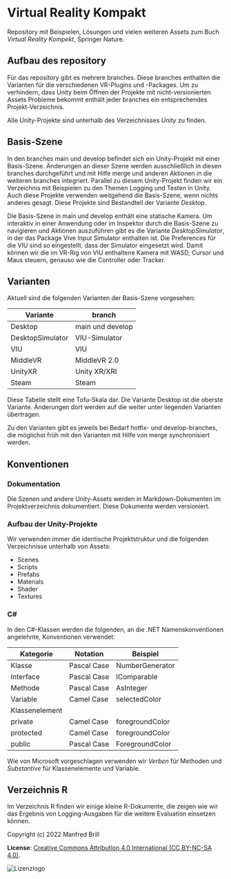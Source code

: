 # Virtual Reality Kompakt

Repository mit Beispielen, Lösungen und vielen weiteren Assets zum Buch
*Virtual Reality Kompekt*, Springer Nature.

## Aufbau des repository
Für das repository gibt es mehrere branches. Diese branches enthalten die Varianten
für die verschiedenen VR-Plugins und -Packages. Um zu verhindern, dass Unity beim Öffnen
der Projekte mit nicht-versionierten Assets Probleme bekommt enthält jeder branches
ein entsprechendes Projekt-Verzeichnis.

Alle Unity-Projekte sind unterhalb des Verzeichnisses *Unity* zu finden.

## Basis-Szene
In den branches main und develop befindet sich ein Unity-Projekt mit einer Basis-Szene. 
Änderungen an dieser Szene werden ausschließlich in diesen branches durchgeführt und mit Hilfe
merge und anderen Aktionen in die weiteren branches integriert.
Parallel zu diesem Unity-Projekt finden wir ein Verzeichnis mit Beispielen zu den Themen
Logging und Testen in Unity. Auch diese Projekte verwenden weitgehend die Basis-Szene, 
wenn nichts anderes gesagt. Diese Projekte sind Bestandteil der Variante *Desktop*.

Die Basis-Szene in main und develop enthält eine statische Kamera. Um interaktiv in einer
Anwendung oder im Inspektor durch die Basis-Szene zu navigieren und Aktionen auszuführen
gibt es die Variante *DesktopSimulator*, in der das Package Vive Input Simulator
enthalten ist. Die Preferences für die VIU sind so eingestellt, dass der Simulator
eingesetzt wird. Damit können wir die im VR-Rig von VIU enthaltene Kamera mit WASD, Cursor
und Maus steuern, genauso wie die Controller oder Tracker.

## Varianten
Aktuell sind die folgenden Varianten der Basis-Szene vorgesehen:

| Variante         | branch           |
| ---------------- | -----------------|
| Desktop          | main und develop |
| DesktopSimulator | VIU-Simulator    |
| VIU              | VIU              |
| MiddleVR         | MiddleVR 2.0     |
| UnityXR          | Unity XR/XRI     |
| Steam            | Steam            |

Diese Tabelle stellt eine Tofu-Skala dar. Die Variante Desktop ist die oberste
Variante. Änderungen dort werden auf die weiter unter liegenden Varianten
übertragen.

Zu den Varianten gibt es jeweils bei Bedarf hotfix- und develop-branches, die
möglichst früh mit den Varianten mit Hilfe von merge synchronisiert werden.

## Konventionen

### Dokumentation
Die Szenen und andere Unity-Assets werden in Markdown-Dokumenten
im Projektverzeichnis dokumentiert. Diese Dokumente werden versioniert.

### Aufbau der Unity-Projekte
Wir verwenden immer die identische Projektstruktur und die folgenden Verzeichnisse
unterhalb von Assets:
- Scenes
- Scripts
- Prefabs
- Materials
- Shader
- Textures

### C\#
In den C\#-Klassen werden die folgenden, an die .NET Namenskonventionen angelehnte,
Konventionen verwendet:

| Kategorie      | Notation    | Beispiel        |
| ------------- | ---------- | -------------- |
| Klasse         | Pascal Case | NumberGenerator |
| Interface      | Pascal Case | IComparable     |
| Methode        | Pascal Case | AsInteger      |
| Variable       | Camel Case  | selectedColor   |
| Klassenelement |             |                 |
| private        | Camel Case  | foregroundColor |
| protected      | Camel Case  | foregroundColor |
| public         | Pascal Case | ForegroundColor |

Wie von Microsoft vorgeschlagen verwenden wir *Verben* für Methoden und *Substantive*
für Klassenelemente und Variable.

## Verzeichnis R
Im Verzeichnis R finden wir einige kleine R-Dokumente, die zeigen wie
wir das Ergebnis von Logging-Ausgaben für die weitere Evaluation einsetzen können.

Copyright (c) 2022 Manfred Brill

**License**: [Creative Commons Attribution 4.0 International (CC BY-NC-SA 4.0)](https://creativecommons.org/licenses/by-nc-sa/4.0/).  

![Lizenzlogo](https://licensebuttons.net/l/by-nc-sa/3.0/de/88x31.png)
